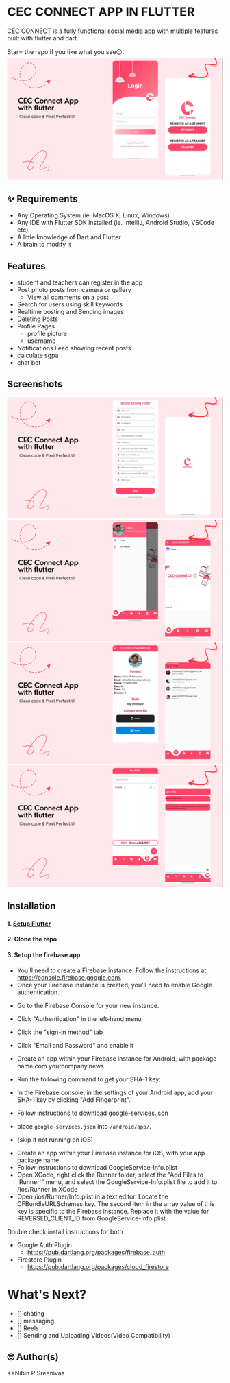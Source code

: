 # CEC CONNECT APP IN FLUTTER  
 
CEC CONNECT is a fully functional social media app with multiple features built with flutter and dart.
 
Star⭐ the repo if you like what you see😉.
![bmi (820 x 360 px)](https://raw.githubusercontent.com/nibinpsreenivas/CEC-CONNECT/main/image/Screenshot%20from%202023-07-07%2020-47-15.png)
 
## ✨ Requirements
        
* Any Operating System (ie. MacOS X, Linux, Windows)
* Any IDE with Flutter SDK installed (ie. IntelliJ, Android Studio, VSCode etc)
* A little knowledge of Dart and Flutter
* A brain to modify it 
        
## Features 
             
* student and teachers can register in the app
* Post photo posts from camera or gallery
    * View all comments on a post
* Search for users using skill keywords
* Realtime posting and Sending images
* Deleting Posts
* Profile Pages
    * profile picture
    *  username
* Notifications Feed showing recent  posts 
* calculate sgpa
* chat bot

## Screenshots


![bmi (820 x 360 px)](https://raw.githubusercontent.com/nibinpsreenivas/CEC-CONNECT/main/image/Screenshot%20from%202023-07-07%2020-47-18.png)
![bmi (820 x 360 px)](https://raw.githubusercontent.com/nibinpsreenivas/CEC-CONNECT/main/image/Screenshot%20from%202023-07-07%2020-47-20.png)
![bmi (820 x 360 px)](https://raw.githubusercontent.com/nibinpsreenivas/CEC-CONNECT/main/image/Screenshot%20from%202023-07-07%2020-47-22.png)
![bmi (820 x 360 px)](https://raw.githubusercontent.com/nibinpsreenivas/CEC-CONNECT/main/image/Screenshot%20from%202023-07-07%2020-47-24.png)




## Installation

#### 1. [Setup Flutter](https://flutter.dev/docs/get-started/install)

#### 2. Clone the repo

#### 3. Setup the firebase app

- You'll need to create a Firebase instance. Follow the instructions
  at https://console.firebase.google.com.
- Once your Firebase instance is created, you'll need to enable Google authentication.

* Go to the Firebase Console for your new instance.
* Click "Authentication" in the left-hand menu
* Click the "sign-in method" tab
* Click "Email and Password" and enable it
* Create an app within your Firebase instance for Android, with package name com.yourcompany.news
* Run the following command to get your SHA-1 key:

* In the Firebase console, in the settings of your Android app, add your SHA-1 key by clicking "Add
  Fingerprint".
* Follow instructions to download google-services.json
* place `google-services.json` into `/android/app/`.

- (skip if not running on iOS)

* Create an app within your Firebase instance for iOS, with your app package name
* Follow instructions to download GoogleService-Info.plist
* Open XCode, right click the Runner folder, select the "Add Files to 'Runner'" menu, and select the
  GoogleService-Info.plist file to add it to /ios/Runner in XCode
* Open /ios/Runner/Info.plist in a text editor. Locate the CFBundleURLSchemes key. The second item
  in the array value of this key is specific to the Firebase instance. Replace it with the value for
  REVERSED_CLIENT_ID from GoogleService-Info.plist

Double check install instructions for both

- Google Auth Plugin
    - https://pub.dartlang.org/packages/firebase_auth
- Firestore Plugin
    - https://pub.dartlang.org/packages/cloud_firestore

# What's Next?
- [] chating
- [] messaging
- [] Reels
- [] Sending and Uploading Videos(Video Compatibility)



## 🤓 Author(s)

**Nibin P Sreenivas

